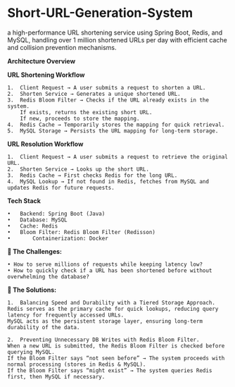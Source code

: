 # Short-URL-Generation-System
 a high-performance URL shortening service using Spring Boot, Redis, and MySQL, handling over 1 million shortened URLs per day with efficient cache and collision prevention mechanisms.

**Architecture Overview**

**URL Shortening Workflow**

	1.	Client Request → A user submits a request to shorten a URL.
	2.	Shorten Service → Generates a unique shortened URL.
	3.	Redis Bloom Filter → Checks if the URL already exists in the system.
		If exists, returns the existing short URL.
		If new, proceeds to store the mapping.
	4.	Redis Cache → Temporarily stores the mapping for quick retrieval.
	5.	MySQL Storage → Persists the URL mapping for long-term storage.

**URL Resolution Workflow**

	1.	Client Request → A user submits a request to retrieve the original URL.
	2.	Shorten Service → Looks up the short URL.
	3.	Redis Cache → First checks Redis for the long URL.
	4.	MySQL Lookup → If not found in Redis, fetches from MySQL and updates Redis for future requests.

 **Tech Stack**
 
	•	Backend: Spring Boot (Java)
	•	Database: MySQL
	•	Cache: Redis
	•	Bloom Filter: Redis Bloom Filter (Redisson)
 	•       Containerization: Docker
  
**🚀 The Challenges:**

	• How to serve millions of requests while keeping latency low?
	• How to quickly check if a URL has been shortened before without overwhelming the database?

**🚀 The Solutions:**

	1.  Balancing Speed and Durability with a Tiered Storage Approach.
	Redis serves as the primary cache for quick lookups, reducing query latency for frequently accessed URLs.
 	MySQL acts as the persistent storage layer, ensuring long-term durability of the data.
  
	2.  Preventing Unnecessary DB Writes with Redis Bloom Filter. 
	When a new URL is submitted, the Redis Bloom Filter is checked before querying MySQL. 
 	If the Bloom Filter says “not seen before” → The system proceeds with normal processing (stores in Redis & MySQL). 
  	If the Bloom Filter says “might exist” → The system queries Redis first, then MySQL if necessary.
